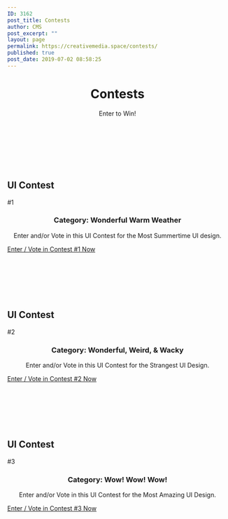 ```yaml
---
ID: 3162
post_title: Contests
author: CMS
post_excerpt: ""
layout: page
permalink: https://creativemedia.space/contests/
published: true
post_date: 2019-07-02 08:58:25
---
```

<!-- wp:heading {"level":1,"align":"center"} -->
<h1 style="text-align:center">Contests</h1>
<!-- /wp:heading -->

<!-- wp:paragraph {"align":"center","className":"margin-centered"} -->
<p style="text-align:center" class="margin-centered">Enter to Win!</p>
<!-- /wp:paragraph -->

<!-- wp:spacer -->
<div style="height:100px" aria-hidden="true" class="wp-block-spacer"></div>
<!-- /wp:spacer -->

<!-- wp:uagb/advanced-heading {"block_id":"e42c7de5-4c89-4982-b629-58392d4fdbeb","className":"step-heading"} -->
<div class="wp-block-uagb-advanced-heading step-heading" id="uagb-adv-heading-e42c7de5-4c89-4982-b629-58392d4fdbeb"><h2 class="uagb-heading-text">UI Contest</h2><div class="uagb-separator-wrap"><div class="uagb-separator"></div></div><p class="uagb-desc-text">#1</p></div>
<!-- /wp:uagb/advanced-heading -->

<!-- wp:heading {"level":3,"align":"center","className":"narrow-centered"} -->
<h3 style="text-align:center" class="narrow-centered">Category: Wonderful Warm Weather</h3>
<!-- /wp:heading -->

<!-- wp:paragraph {"align":"center","className":"margin-centered"} -->
<p style="text-align:center" class="margin-centered">Enter and/or Vote in this UI Contest for the Most Summertime UI design.</p>
<!-- /wp:paragraph -->

<!-- wp:button {"align":"center"} -->
<div class="wp-block-button aligncenter"><a class="wp-block-button__link" href="https://1.shortstack.com/wfLJf1">Enter / Vote in Contest #1 Now</a></div>
<!-- /wp:button -->

<!-- wp:spacer -->
<div style="height:100px" aria-hidden="true" class="wp-block-spacer"></div>
<!-- /wp:spacer -->

<!-- wp:uagb/advanced-heading {"block_id":"b6990ec4-b1bb-411a-b95c-a85f70a15f3c","className":"step-heading"} -->
<div class="wp-block-uagb-advanced-heading step-heading" id="uagb-adv-heading-b6990ec4-b1bb-411a-b95c-a85f70a15f3c"><h2 class="uagb-heading-text">UI Contest</h2><div class="uagb-separator-wrap"><div class="uagb-separator"></div></div><p class="uagb-desc-text">#2</p></div>
<!-- /wp:uagb/advanced-heading -->

<!-- wp:heading {"level":3,"align":"center","className":"narrow-centered"} -->
<h3 style="text-align:center" class="narrow-centered">Category: Wonderful, Weird, &amp; Wacky</h3>
<!-- /wp:heading -->

<!-- wp:paragraph {"align":"center","className":"margin-centered"} -->
<p style="text-align:center" class="margin-centered">Enter and/or Vote in this UI Contest for the Strangest UI Design.</p>
<!-- /wp:paragraph -->

<!-- wp:button {"backgroundColor":"very-dark-gray","align":"center"} -->
<div class="wp-block-button aligncenter"><a class="wp-block-button__link has-background has-very-dark-gray-background-color" href="https://1.shortstack.com/gpPpKM">Enter / Vote in Contest #2 Now</a></div>
<!-- /wp:button -->

<!-- wp:spacer -->
<div style="height:100px" aria-hidden="true" class="wp-block-spacer"></div>
<!-- /wp:spacer -->

<!-- wp:uagb/advanced-heading {"block_id":"eb2d93cf-ff42-4316-a535-08aa2c1c8dc4","className":"step-heading"} -->
<div class="wp-block-uagb-advanced-heading step-heading" id="uagb-adv-heading-eb2d93cf-ff42-4316-a535-08aa2c1c8dc4"><h2 class="uagb-heading-text">UI Contest</h2><div class="uagb-separator-wrap"><div class="uagb-separator"></div></div><p class="uagb-desc-text">#3</p></div>
<!-- /wp:uagb/advanced-heading -->

<!-- wp:heading {"level":3,"align":"center","className":"narrow-centered"} -->
<h3 style="text-align:center" class="narrow-centered">Category: Wow! Wow! Wow!</h3>
<!-- /wp:heading -->

<!-- wp:paragraph {"align":"center","className":"margin-centered"} -->
<p style="text-align:center" class="margin-centered">Enter and/or Vote in this UI Contest for the Most Amazing UI Design.</p>
<!-- /wp:paragraph -->

<!-- wp:button {"backgroundColor":"very-dark-gray","align":"center"} -->
<div class="wp-block-button aligncenter"><a class="wp-block-button__link has-background has-very-dark-gray-background-color" href="https://1.shortstack.com/rlL2g2">Enter / Vote in Contest #3 Now</a></div>
<!-- /wp:button -->